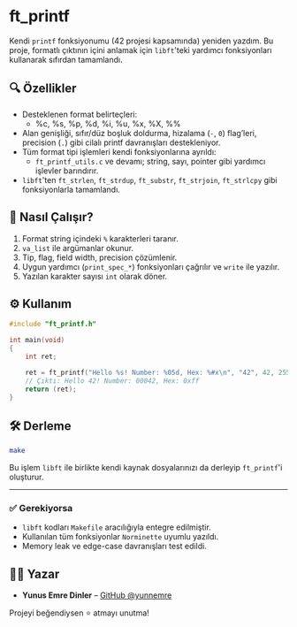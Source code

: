 
# ft_printf

Kendi `printf` fonksiyonumu (42 projesi kapsamında) yeniden yazdım. Bu proje, formatlı çıktının içini anlamak için `libft`'teki yardımcı fonksiyonları kullanarak sıfırdan tamamlandı.

## 🔍 Özellikler

- Desteklenen format belirteçleri:
  - %c, %s, %p, %d, %i, %u, %x, %X, %%
- Alan genişliği, sıfır/düz boşluk doldurma, hizalama (`-`, `0`) flag’leri, precision (`.`) gibi cilalı printf davranışları destekleniyor.
- Tüm format tipi işlemleri kendi fonksiyonlarına ayrıldı:
  - `ft_printf_utils.c` ve devamı; string, sayı, pointer gibi yardımcı işlevler barındırır.
- `libft`'ten `ft_strlen`, `ft_strdup`, `ft_substr`, `ft_strjoin`, `ft_strlcpy` gibi fonksiyonlarla tamamlandı.

## 🧠 Nasıl Çalışır?

1. Format string içindeki `%` karakterleri taranır.
2. `va_list` ile argümanlar okunur.
3. Tip, flag, field width, precision çözümlenir.
4. Uygun yardımcı (`print_spec_*`) fonksiyonları çağrılır ve `write` ile yazılır.
5. Yazılan karakter sayısı `int` olarak döner.

## ⚙️ Kullanım

```c
#include "ft_printf.h"

int main(void)
{
    int ret;

    ret = ft_printf("Hello %s! Number: %05d, Hex: %#x\n", "42", 42, 255);
    // Çıktı: Hello 42! Number: 00042, Hex: 0xff
    return (ret);
}
```

## 🛠️ Derleme

```bash
make
```

Bu işlem `libft` ile birlikte kendi kaynak dosyalarınızı da derleyip `ft_printf`'i oluşturur.

---

### ✅ Gerekiyorsa

- `libft` kodları `Makefile` aracılığıyla entegre edilmiştir.
- Kullanılan tüm fonksiyonlar `Norminette` uyumlu yazıldı.
- Memory leak ve edge-case davranışları test edildi.

## 👨‍💻 Yazar

- **Yunus Emre Dinler** – [GitHub @yunnemre](https://github.com/yunnemre)

Projeyi beğendiysen ⭐ atmayı unutma!
